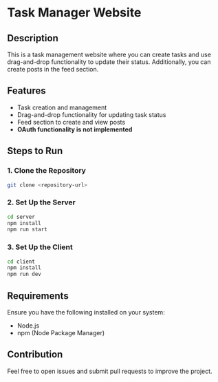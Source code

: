 # Task Manager Website

## Description
This is a task management website where you can create tasks and use drag-and-drop functionality to update their status. Additionally, you can create posts in the feed section.

## Features
- Task creation and management
- Drag-and-drop functionality for updating task status
- Feed section to create and view posts
- **OAuth functionality is not implemented**

## Steps to Run

### 1. Clone the Repository
```bash
git clone <repository-url>
```

### 2. Set Up the Server
```bash
cd server
npm install
npm run start
```

### 3. Set Up the Client
```bash
cd client
npm install
npm run dev
```

## Requirements
Ensure you have the following installed on your system:
- Node.js
- npm (Node Package Manager)

## Contribution
Feel free to open issues and submit pull requests to improve the project.

